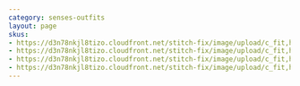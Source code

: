 ```yaml
---
category: senses-outfits
layout: page
skus:
- https://d3n78nkjl8tizo.cloudfront.net/stitch-fix/image/upload/c_fit,h_720,w_862/v1618005832/dlrr7119ukq0j1p9nlsf.jpg
- https://d3n78nkjl8tizo.cloudfront.net/stitch-fix/image/upload/c_fit,h_720,w_862/v1699597442/kxil3jftmoqpkpr8kyzk.jpg
- https://d3n78nkjl8tizo.cloudfront.net/stitch-fix/image/upload/c_fit,h_720,w_862/v1595529061/ltxx9fo1jdjgxlc3sr1l.jpg
- https://d3n78nkjl8tizo.cloudfront.net/stitch-fix/image/upload/c_fit,h_720,w_862/v1668586770/vslbzxvyfbx8onebhprm.jpg
---
```


